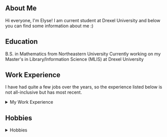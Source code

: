 ## About Me

Hi everyone, I'm Elyse! I am current student at Drexel University and below you can find some information about me :) 

## Education
B.S. in Mathematics from Northeastern University
Currently working on my Master's in Library/Information Science (MLIS) at Drexel University

## Work Experience
I have had quite a few jobs over the years, so the experience listed below is not all-inclusive but has most recent.

<details>
<summary>My Work Experience</summary>

| Company | Job Title |
|-----:|-----------|
|Clark Hill (Law firm)| Accounting and Legal Assistant|
|Opening Doors Therapy| Instructional Aid    |
|    A Novel Idea| Bookseller       |
|    Education United| Teacher/Tutor       | 
|   Sense| Technical Support Analyst       |

</details>

## Hobbies
<details>
<summary>Hobbies</summary>

| Hobby | Description |
|-----:|-----------|
|Gardening| I co-founded a community garden in Philadelphia. Check out my libguide on Community Gardening in Philly [here](https://drexellis.libguides.com/phillycommunitygardening)!|
|Weightlifting|I have done competitive weightlifting in the past but it is currently just a hobby I continue|
|Reading| Not surprising given my chosen Master's program. My favorite genre is Fantasy but I'll read almost anything       |
|Being outside| This doesn't feel like a hobby but so many hobbies are encompassed in it. I love traveling and my goal is to visit every U.S. National Park before I'm 30. I enjoy camping, hiking, and kayaking as well. | 

</details>
